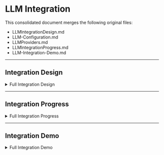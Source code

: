 # LLM Integration

This consolidated document merges the following original files:

- LLMIntegrationDesign.md  
- LLM-Configuration.md  
- LLMProviders.md  
- LLMIntegrationProgress.md  
- LLM-Integration-Demo.md

---

## Integration Design

<details>
<summary>Full Integration Design</summary>

```markdown
<!-- Begin LLMIntegrationDesign.md content -->
# Memory Server - LLM Libraries Integration Design

## Executive Summary

This document outlines the comprehensive integration of the Memory server with the existing LmDotnetTools ecosystem, specifically focusing on **LmConfig** for centralized model configuration and **LmEmbeddings** for semantic vector search capabilities. This integration transforms the Memory server from a simple text-based search system into a sophisticated semantic memory system with hybrid search capabilities.

## Current State Analysis

### Existing Memory Server Architecture

The Memory server currently implements:
- **Text-based search**: SQLite FTS5 full-text search and LIKE queries
- **Basic LLM integration**: Direct use of OpenAIProvider and AnthropicProvider for graph extraction
- **Hard-coded configuration**: Provider selection through simple configuration switches
- **Session-based isolation**: Multi-tenant memory storage with session context
- **Database Session Pattern**: Reliable SQLite connection management

### Integration Gaps

1. **No Vector Embeddings**: Memory search is purely text-based, missing semantic similarity
2. **No Centralized Configuration**: Model selection is hard-coded, not using LmConfig capabilities
3. **Limited Search Quality**: Cannot find semantically similar memories with different wording
4. **Missed Standardization**: Not leveraging existing embedding infrastructure

## Integration Architecture

### High-Level Integration Diagram

```
┌─────────────────────────────────────────────────────────────┐
│                Memory Server (Enhanced)                     │
├─────────────────────────────────────────────────────────────┤
│                    API Layer                                │
├─────────────────────────────────────────────────────────────┤
│  ┌─────────────┐  ┌─────────────┐  ┌─────────────────────┐  │
│  │   Memory    │  │   Hybrid    │  │   Session           │  │
│  │   Service   │  │   Search    │  │  Management         │  │
│  │             │  │  Service    │  │                     │  │
│  └─────────────┘  └─────────────┘  └─────────────────────┘  │
├─────────────────────────────────────────────────────────────┤
│            LLM Integration Layer (NEW)                      │
├─────────────────────────────────────────────────────────────┤
│  ┌─────────────┐  ┌─────────────┐  ┌─────────────────────┐  │
│  │   LmConfig  │  │ LmEmbeddings│  │      Agent          │  │
│  │Integration  │  │ Integration │  │   Management        │  │
│  │   Service   │  │   Service   │  │                     │  │
│  └─────────────┘  └─────────────┘  └─────────────────────┘  │
├─────────────────────────────────────────────────────────────┤
│              Storage Layer (Enhanced)                       │
├─────────────────────────────────────────────────────────────┤
│  ┌─────────────┐  ┌─────────────┐  ┌─────────────────────┐  │
│  │  Memory     │  │   Vector    │  │    SQLite           │  │
│  │ Repository  │  │ Embeddings  │  │   Database          │  │
│  │ (Enhanced)  │  │   Table     │  │  (FTS5 + Vec)       │  │
│  └─────────────┘  └─────────────┘  └─────────────────────┘  │
├─────────────────────────────────────────────────────────────┤
│                Provider Layer                               │
├─────────────────────────────────────────────────────────────┤
│  ┌─────────────┐  ┌─────────────┐  ┌─────────────────────┐  │
│  │   OpenAI    │  │  Anthropic  │  │    LmCore           │  │
│  │ Provider    │  │  Provider   │  │   Foundation        │  │
│  └─────────────┘  └─────────────┘  └─────────────────────┘  │
└─────────────────────────────────────────────────────────────┘
```

## Component Integration Design

### 1. LmConfig Integration

**Purpose**: Centralize model configuration and provider selection

**Integration Points**:
- Replace hard-coded provider selection with LmConfig-based model resolution
- Support dynamic model switching based on capabilities and cost
- Integrate model metadata for optimal provider selection

**New Components**:

#### 1.1 LmConfigService
```csharp
public interface ILmConfigService
{
    Task<ModelConfig?> GetOptimalModelAsync(string capability, CancellationToken cancellationToken = default);
    Task<IAgent> CreateAgentAsync(string capability, CancellationToken cancellationToken = default);
    Task<IEmbeddingService> CreateEmbeddingServiceAsync(CancellationToken cancellationToken = default);
    AppConfig GetConfiguration();
}
```

**Key Features**:
- Model capability-based selection (e.g., "chat", "embedding", "reasoning")
- Cost-aware model selection with fallback strategies
- Dynamic provider instantiation based on configuration
- Integration with existing agent creation patterns

#### 1.2 Enhanced Configuration Structure
```yaml
# Enhanced appsettings.json structure
MemoryServer:
  LmConfig:
    ConfigPath: "config/models.json"
    DefaultCapabilities:
      Chat: "gpt-4o"
      Embedding: "text-embedding-3-small"
      Reasoning: "claude-3-haiku"
    FallbackStrategy: "cost-optimized" # or "performance-first"
    CostLimits:
      MaxCostPerRequest: 0.01
      DailyCostLimit: 10.00
```

### 2. LmEmbeddings Integration

**Purpose**: Add semantic vector search capabilities to memory operations

**Integration Points**:
- Generate embeddings for all memory content during storage
- Implement vector similarity search alongside existing FTS5 search
- Support multiple embedding providers through LmEmbeddings abstraction

**New Components**:

#### 2.1 Memory Embedding Service
```csharp
public interface IMemoryEmbeddingService
{
    Task<float[]> GenerateEmbeddingAsync(string content, CancellationToken cancellationToken = default);
    Task<List<float[]>> GenerateEmbeddingsAsync(IEnumerable<string> contents, CancellationToken cancellationToken = default);
    Task<List<VectorSearchResult>> SearchSimilarAsync(float[] queryEmbedding, SessionContext sessionContext, int limit = 10, float threshold = 0.7f, CancellationToken cancellationToken = default);
    int EmbeddingDimensions { get; }
}
```

#### 2.2 Enhanced Database Schema
```sql
-- Add vector embeddings table
CREATE TABLE memory_embeddings (
    memory_id INTEGER PRIMARY KEY,
    embedding BLOB NOT NULL,
    embedding_model TEXT NOT NULL,
    created_at DATETIME NOT NULL,
    FOREIGN KEY (memory_id) REFERENCES memories (id) ON DELETE CASCADE
);

-- Add vector index using sqlite-vec
-- Note: sqlite-vec extension supports vector similarity search
CREATE INDEX idx_memory_embeddings_vector ON memory_embeddings USING vec_search(embedding);
```

### 3. Hybrid Search Service

**Purpose**: Combine text-based and semantic search for optimal memory retrieval

**Integration Strategy**:
- Parallel execution of FTS5 and vector search
- Intelligent result fusion based on search context
- Configurable search strategies (text-only, vector-only, hybrid)

#### 3.1 Hybrid Search Implementation
```csharp
public interface IHybridSearchService
{
    Task<List<Memory>> SearchAsync(SearchRequest request, SessionContext sessionContext, CancellationToken cancellationToken = default);
    Task<List<Memory>> SearchTextAsync(string query, SessionContext sessionContext, SearchOptions options, CancellationToken cancellationToken = default);
    Task<List<Memory>> SearchSemanticAsync(string query, SessionContext sessionContext, SearchOptions options, CancellationToken cancellationToken = default);
    Task<List<Memory>> SearchHybridAsync(string query, SessionContext sessionContext, SearchOptions options, CancellationToken cancellationToken = default);
}

public class SearchRequest
{
    public string Query { get; set; } = string.Empty;
    public SearchMode Mode { get; set; } = SearchMode.Hybrid;
    public int Limit { get; set; } = 10;
    public float SemanticThreshold { get; set; } = 0.7f;
    public float TextRelevanceWeight { get; set; } = 0.3f;
    public float SemanticRelevanceWeight { get; set; } = 0.7f;
}

public enum SearchMode
{
    Text,
    Semantic,
    Hybrid
}
```

## Database Design Updates

### Enhanced Schema Design

```sql
-- Existing memories table (unchanged)
CREATE TABLE memories (
    id INTEGER PRIMARY KEY,
    content TEXT NOT NULL,
    user_id TEXT NOT NULL,
    agent_id TEXT,
    run_id TEXT,
    metadata TEXT,
    created_at DATETIME NOT NULL,
    updated_at DATETIME NOT NULL,
    version INTEGER NOT NULL DEFAULT 1
);

-- New: Memory embeddings table
CREATE TABLE memory_embeddings (
    memory_id INTEGER PRIMARY KEY,
    embedding BLOB NOT NULL,
    embedding_model TEXT NOT NULL,
    embedding_dimension INTEGER NOT NULL,
    created_at DATETIME NOT NULL,
    updated_at DATETIME NOT NULL,
    FOREIGN KEY (memory_id) REFERENCES memories (id) ON DELETE CASCADE
);

-- New: Embedding cache table (for performance)
CREATE TABLE embedding_cache (
    content_hash TEXT PRIMARY KEY,
    embedding BLOB NOT NULL,
    embedding_model TEXT NOT NULL,
    embedding_dimension INTEGER NOT NULL,
    access_count INTEGER NOT NULL DEFAULT 1,
    created_at DATETIME NOT NULL,
    last_accessed DATETIME NOT NULL
);

-- Indexes for optimal performance
CREATE INDEX idx_memories_session ON memories (user_id, agent_id, run_id);
CREATE INDEX idx_memories_updated ON memories (updated_at);
CREATE INDEX idx_embedding_cache_model ON embedding_cache (embedding_model);
CREATE INDEX idx_embedding_cache_accessed ON embedding_cache (last_accessed);

-- FTS5 virtual table (existing)
CREATE VIRTUAL TABLE memories_fts USING fts5(
    content,
    content_rowid=id,
    tokenize='porter'
);
```

## Success Metrics

### Performance Metrics
- **Search Quality**: Measure precision and recall improvements with semantic search
- **Response Time**: Monitor latency impact of embedding generation and search
- **Cost Efficiency**: Track LLM provider costs and optimize through LmConfig
- **System Reliability**: Monitor error rates and recovery capabilities

### Business Metrics
- **User Satisfaction**: Measure improvement in memory search relevance
- **Feature Adoption**: Track usage of new hybrid search capabilities
- **System Scalability**: Monitor performance under increased load
- **Developer Experience**: Assess ease of configuration and maintenance

## Implementation Strategy

### Phase 1: Project Dependencies (Week 1)
1. **Update MemoryServer.csproj**: Add LmConfig and LmEmbeddings references
2. **Configuration Setup**: Integrate LmConfig loading and validation
3. **Service Registration**: Update DI container with new services

### Phase 2: Database Schema Enhancement (Week 2)
1. **Migration Scripts**: Add embedding tables and indexes
2. **Repository Updates**: Enhance MemoryRepository with embedding operations
3. **Session Pattern Integration**: Ensure embedding operations use Database Session Pattern

### Phase 3: Service Layer Integration (Week 3-4)
1. **LmConfig Service**: Implement centralized model management
2. **Embedding Service**: Integrate LmEmbeddings with memory operations
3. **Hybrid Search**: Implement combined text and semantic search

### Phase 4: Testing and Optimization (Week 5)
1. **Unit Tests**: Comprehensive testing of new integration points
2. **Integration Tests**: End-to-end testing with real providers
3. **Performance Optimization**: Embedding caching and batch processing

## Conclusion

This integration design transforms the Memory server from a basic text search system into a sophisticated semantic memory platform. By leveraging LmConfig for intelligent model management and LmEmbeddings for semantic search capabilities, we create a production-ready system that provides enhanced search quality, centralized configuration, hybrid capabilities, and future-proof architecture.
<!-- End LLMIntegrationDesign.md content -->
```

</details>  

---

## Configuration

<details>
<summary>Full Configuration</summary>

```markdown
<!-- Begin LLM-Configuration.md content -->
# LLM Integration Configuration Guide

This guide explains how to configure LLM providers for intelligent graph processing in the Memory MCP Server.

## Overview

The Memory MCP Server uses Large Language Models (LLMs) to automatically extract entities and relationships from conversation content, building a knowledge graph that enhances memory search and organization.

## Supported Providers

- **OpenAI**: GPT-4, GPT-3.5-turbo
- **Anthropic**: Claude-3 Sonnet, Claude-3 Haiku

## Configuration Steps

### 1. Set Environment Variables

Create environment variables for your API keys:

```bash
# Windows (PowerShell)
$env:OPENAI_API_KEY = "sk-proj-xxxxxxxxxxxxxxxxxxxxxxxxxxxxxxxxxxxxxxxxxxxxxxxx"
$env:ANTHROPIC_API_KEY = "sk-ant-api03-xxxxxxxxxxxxxxxxxxxxxxxxxxxxxxxxxxxxxxxx"

# Linux/macOS (Bash)
export OPENAI_API_KEY="sk-proj-xxxxxxxxxxxxxxxxxxxxxxxxxxxxxxxxxxxxxxxxxxxxxxxx"
export ANTHROPIC_API_KEY="sk-ant-api03-xxxxxxxxxxxxxxxxxxxxxxxxxxxxxxxxxxxxxxxx"
```

### 2. Configure Provider Settings

Edit `appsettings.json` to customize LLM behavior:

```json
{
  "MemoryServer": {
    "LLM": {
      "DefaultProvider": "openai",
      "EnableGraphProcessing": true,
      "OpenAI": {
        "Model": "gpt-4",
        "Temperature": 0.0,
        "MaxTokens": 1000,
        "Timeout": 30,
        "MaxRetries": 3
      },
      "Anthropic": {
        "Model": "claude-3-sonnet-20240229",
        "Temperature": 0.0,
        "MaxTokens": 1000,
        "Timeout": 30,
        "MaxRetries": 3
      }
    }
  }
}
```

### 3. Enable Logging

To see LLM integration in action, set logging level to Information:

```json
{
  "Logging": {
    "LogLevel": {
      "MemoryServer": "Information"
    }
  }
}
```

## Features

When properly configured, the LLM integration provides:

### Entity Extraction
- **People**: Names, roles, titles
- **Places**: Locations, addresses, venues  
- **Organizations**: Companies, institutions, groups
- **Concepts**: Topics, subjects, ideas
- **Objects**: Products, tools, items
- **Events**: Meetings, activities, occasions

### Relationship Extraction
- **Preferences**: likes, dislikes, prefers
- **Associations**: works at, lives in, member of
- **Actions**: bought, visited, attended
- **Attributes**: is, has, owns
- **Temporal**: before, after, during
- **Social**: friend of, colleague of, family of

### Graph Intelligence
- **Conflict Resolution**: Merges duplicate entities intelligently
- **Confidence Scoring**: Assigns confidence levels to extracted data
- **Temporal Context**: Tracks when relationships were established
- **Memory Linking**: Connects entities across multiple memories

## Verification

After configuration, you should see logs like:

```
[Information] Starting graph processing for memory 123
[Information] Extracted 3 entities and 2 relationships from memory 123
[Information] Graph processing completed for memory 123: 2 entities, 1 relationships added in 1250ms
```

## Troubleshooting

### API Key Issues
- **"LLM features will be disabled"**: API key not found or invalid
- **"Mock response from mock-openai"**: Using MockAgent fallback

### Graph Processing Issues
- **No entities extracted**: Content may be too short or non-informative
- **Processing timeout**: Increase timeout in provider settings
- **High processing time**: Consider using faster models (GPT-3.5, Claude Haiku)

## Cost Optimization

To optimize API costs:

1. **Use faster, cheaper models** for initial processing:
   - OpenAI: `gpt-3.5-turbo`
   - Anthropic: `claude-3-haiku-20240307`

2. **Adjust MaxTokens** based on your content:
   - Short messages: 500 tokens
   - Long conversations: 1500 tokens

3. **Enable caching** in production:
   ```json
   "Memory": {
     "EnableCaching": true,
     "CacheSize": 1000
   }
   ```

## Disabling LLM Features

To disable LLM processing while keeping other features:

```json
{
  "MemoryServer": {
    "LLM": {
      "EnableGraphProcessing": false
    }
  }
}
```

The server will continue to work normally but without intelligent entity/relationship extraction.
<!-- End LLM-Configuration.md content -->
```

</details>  

---

## Providers

<details>
<summary>Full Providers</summary>

```markdown
<!-- Begin LLMProviders.md content -->
# LLM Provider Architecture - Enhanced with Database Session Pattern

## Overview

The LLM Provider Architecture provides a unified interface for interacting with different Large Language Model providers. This system supports OpenAI and Anthropic providers with structured output capabilities for fact extraction and memory decision making. Enhanced with Database Session Pattern integration, it ensures reliable resource management and session-scoped operations.

**ARCHITECTURE ENHANCEMENT**: This design has been updated to integrate with the Database Session Pattern, providing session-aware LLM operations and reliable resource management for memory-related AI tasks.

## Architecture

```
┌─────────────────────────────────────────────────────────────┐
│                LLM Provider Layer (Enhanced)                │
├─────────────────────────────────────────────────────────────┤
│  ┌─────────────┐  ┌─────────────┐  ┌─────────────────────┐  │
│  │   LLMBase   │  │ LLMFactory  │  │   LLMConfig         │  │
│  │ (Abstract)  │  │             │  │                     │  │
│  └─────────────┘  └─────────────┘  └─────────────────────┘  │
├─────────────────────────────────────────────────────────────┤
│                Session Integration Layer                    │
├─────────────────────────────────────────────────────────────┤
│  ┌─────────────┐  ┌─────────────┐  ┌─────────────────────┐  │
│  │ Session     │  │ Context     │  │   Memory            │  │
│  │ Aware LLM   │  │ Resolver    │  │  Integration        │  │
│  └─────────────┘  └─────────────┘  └─────────────────────┘  │
├─────────────────────────────────────────────────────────────┤
│                    Provider Implementations                 │
├─────────────────────────────────────────────────────────────┤
│  ┌─────────────┐  ┌─────────────┐  ┌─────────────────────┐  │
│  │   OpenAI    │  │  Anthropic  │  │   Structured        │  │
│  │  Provider   │  │  Provider   │  │    Output           │  │
│  └─────────────┘  └─────────────┘  └─────────────────────┘  │
├─────────────────────────────────────────────────────────────┤
│                    Utility Components                       │
├─────────────────────────────────────────────────────────────┤
│  ┌─────────────┐  ┌─────────────┐  ┌─────────────────────┐  │
│  │   Retry     │  │   Rate      │  │     Response        │  │
│  │  Handler    │  │  Limiter    │  │    Validator        │  │
│  └─────────────┘  └─────────────┘  └─────────────────────┘  │
└─────────────────────────────────────────────────────────────┘
```

## Core Components

### 1. LLMBase (Abstract Interface) with Session Support

**Purpose**: Defines the contract for all LLM provider implementations, ensuring consistent behavior across different providers with session-aware operations.

**Key Methods**:
- `generate_response()`: Generate text responses from conversation messages
- `generate_structured_response()`: Generate JSON responses with schema validation
- `validate_connection()`: Test provider connectivity and authentication
- `generate_with_session_context()`: Generate responses with session-scoped context
- `extract_facts_with_session()`: Extract facts with session isolation

**Session-Enhanced Interface**:
```csharp
public interface ILlmProvider
{
    Task<string> GenerateResponseAsync(
        IEnumerable<Message> messages, 
        LlmConfiguration config,
        CancellationToken cancellationToken = default);
    
    Task<T> GenerateStructuredResponseAsync<T>(
        IEnumerable<Message> messages, 
        LlmConfiguration config,
        CancellationToken cancellationToken = default) where T : class;
    
    Task<T> GenerateWithSessionContextAsync<T>(
        IEnumerable<Message> messages,
        MemoryContext sessionContext,
        LlmConfiguration config,
        CancellationToken cancellationToken = default) where T : class;
    
    Task<FactExtractionResult> ExtractFactsWithSessionAsync(
        IEnumerable<Message> messages,
        MemoryContext sessionContext,
        CancellationToken cancellationToken = default);
    
    Task<MemoryOperations> DecideMemoryOperationsAsync(
        IEnumerable<string> facts,
        IEnumerable<ExistingMemory> existingMemories,
        MemoryContext sessionContext,
        CancellationToken cancellationToken = default);
}
```

**Design Principles**:
- Provider-agnostic message format normalization
- Session-aware context management
- Consistent error handling across providers
- Standardized response formats
- Built-in retry and rate limiting support
- Integration with Database Session Pattern

**Message Format Standardization**:
- Unified message structure with role, content, and optional name fields
- Automatic conversion between provider-specific formats
- Support for system, user, and assistant roles
- Preservation of conversation context and metadata
- Session context injection for memory operations

### 2. Session-Aware LLM Operations

**Session Context Integration**:
```csharp
public class SessionAwareLlmProvider : ILlmProvider
{
    private readonly ILlmProvider _baseProvider;
    private readonly ISessionContextResolver _sessionResolver;
    private readonly ILogger<SessionAwareLlmProvider> _logger;

    public async Task<T> GenerateWithSessionContextAsync<T>(
        IEnumerable<Message> messages,
        MemoryContext sessionContext,
        LlmConfiguration config,
        CancellationToken cancellationToken = default) where T : class
    {
        // Enhance messages with session context
        var enhancedMessages = await EnhanceMessagesWithSessionContextAsync(messages, sessionContext);
        
        // Add session-specific system prompts
        var sessionPrompts = GenerateSessionPrompts(sessionContext);
        var allMessages = sessionPrompts.Concat(enhancedMessages);
        
        // Generate response with session awareness
        var response = await _baseProvider.GenerateStructuredResponseAsync<T>(
            allMessages, config, cancellationToken);
        
        _logger.LogDebug("Generated session-aware response for user {UserId}, agent {AgentId}, run {RunId}",
            sessionContext.UserId, sessionContext.AgentId, sessionContext.RunId);
        
        return response;
    }

    private async Task<IEnumerable<Message>> EnhanceMessagesWithSessionContextAsync(
        IEnumerable<Message> messages, 
        MemoryContext sessionContext)
    {
        var enhancedMessages = new List<Message>();
        
        // Add session context as system message
        if (!string.IsNullOrEmpty(sessionContext.UserId))
        {
            enhancedMessages.Add(new Message
            {
                Role = "system",
                Content = $"Session Context: User ID: {sessionContext.UserId}" +
                         (sessionContext.AgentId != null ? $", Agent ID: {sessionContext.AgentId}" : "") +
                         (sessionContext.RunId != null ? $", Run ID: {sessionContext.RunId}" : "")
            });
        }
        
        enhancedMessages.AddRange(messages);
        return enhancedMessages;
    }
}
```

### 3. OpenAI Provider Implementation with Session Support

**Authentication Strategy**:
- API key-based authentication with optional organization support
- Support for custom base URLs (Azure OpenAI, local deployments)
- Secure credential management through environment variables
- Connection validation during initialization
- Session-scoped request tracking

#### OpenAI Provider Flow with Session Context

```csharp
public class OpenAIProvider : ILlmProvider
{
    private readonly OpenAIClient _client;
    private readonly ILogger<OpenAIProvider> _logger;

    public async Task<FactExtractionResult> ExtractFactsWithSessionAsync(
        IEnumerable<Message> messages,
        MemoryContext sessionContext,
        CancellationToken cancellationToken = default)
    {
        // Build session-aware fact extraction prompt
        var systemPrompt = BuildFactExtractionPrompt(sessionContext);
        var allMessages = new[] { systemPrompt }.Concat(messages);

        // Configure for structured output
        var config = new LlmConfiguration
        {
            Model = "gpt-4",
            Temperature = 0.0,
            MaxTokens = 1000,
            ResponseFormat = "json_object"
        };

        // Execute with session context
        var response = await GenerateStructuredResponseAsync<FactExtractionResult>(
            allMessages, config, cancellationToken);

        // Log session-specific metrics
<!-- End LLMProviders.md content -->
```

</details>  

---

## Integration Progress

<details>
<summary>Full Integration Progress</summary>

```markdown
<!-- Begin LLMIntegrationProgress.md content -->
# LLM Libraries Integration Progress

## Executive Summary

This document tracks the progress of integrating the Memory server with LmConfig and LmEmbeddings libraries to transform it from a basic text search system into a sophisticated semantic memory platform with hybrid search capabilities.

## Phase 2: LLM Libraries Integration (Weeks 4-6) - **IN PROGRESS**

### Week 4: Project Dependencies & Configuration - **COMPLETED ✅**

#### ✅ **Updated Project Dependencies**
- Added `LmConfig` project reference to MemoryServer.csproj
- Added `LmEmbeddings` project reference to MemoryServer.csproj
- Successfully builds with new dependencies

#### ✅ **Created LmConfig Integration Service**
- Implemented `ILmConfigService` interface with comprehensive model management capabilities
- Created `LmConfigService` implementation with:
  - Capability-based model selection (chat, embedding, reasoning)
  - Cost optimization with configurable thresholds
  - Fallback strategies (cost-optimized, performance-first)
  - Dynamic provider instantiation (OpenAI, Anthropic)
  - Default configuration generation when config file not found
  - Model validation for required capabilities

#### ✅ **Enhanced Configuration Structure**
- Added `LmConfigOptions` to `MemoryServerOptions` with:
  - ConfigPath for models.json file location
  - FallbackStrategy for model selection
  - CostOptimizationOptions with cost limits
- Integrated with existing Memory server configuration patterns
- Maintains backward compatibility with existing LLM settings

#### ✅ **Service Registration**
- Added `ILmConfigService` registration to DI container
- Integrated with existing service collection extensions
- Proper scoped lifetime management

#### ✅ **Design Documentation**
- Created comprehensive `LLMIntegrationDesign.md` with:
  - Complete integration architecture
  - Component design specifications
  - Database schema enhancements
  - Configuration examples
  - Implementation strategy
- Updated `DeepDesignDoc.md` with LLM integration details
- Enhanced architecture diagrams

### Week 5: Database Schema Enhancement - **NEXT**

#### 📋 **Planned Database Updates**
- [ ] Add `memory_embeddings` table for vector storage
- [ ] Add `embedding_cache` table for performance optimization
- [ ] Implement vector storage with sqlite-vec integration
- [ ] Update MemoryRepository with embedding operations
- [ ] Add database migration scripts and validation

#### 📋 **Planned Repository Enhancements**
- [ ] Extend `IMemoryRepository` with embedding operations
- [ ] Implement `AddEmbeddingAsync`, `GetEmbeddingAsync`, `UpdateEmbeddingAsync`
- [ ] Add vector similarity search methods
- [ ] Integrate with Database Session Pattern

### Week 6: Hybrid Search Implementation - **NEXT**

#### 📋 **Planned Search Services**
- [ ] Create `IMemoryEmbeddingService` with caching
- [ ] Implement `IHybridSearchService` for combined search modes
- [ ] Add parallel execution of text and semantic search
- [ ] Implement result fusion with configurable weights
- [ ] Support for text-only, semantic-only, and hybrid search modes

## Technical Achievements

### ✅ **Model Management**
- **Capability-Based Selection**: Models are selected based on required capabilities (chat, embedding, reasoning) rather than hard-coded provider names
- **Cost Optimization**: Configurable cost limits with automatic filtering of expensive models
- **Dynamic Provider Creation**: Runtime creation of OpenAI and Anthropic agents based on model configuration
- **Fallback Strategies**: Support for cost-optimized and performance-first selection strategies

### ✅ **Configuration Integration**
- **Centralized Model Config**: Single source of truth for all model configurations through LmConfig
- **Backward Compatibility**: Existing Memory server configurations continue to work
- **Default Generation**: Automatic creation of model configurations when external config file is missing
- **Validation**: Comprehensive validation of required models for memory operations

### ✅ **Embedding Service Integration**
- **Provider Abstraction**: Support for multiple embedding providers through LmEmbeddings interface
- **OpenAI Integration**: Complete integration with OpenAI embedding models (text-embedding-3-small, text-embedding-3-large)
- **Configuration Management**: Proper configuration of embedding services with API keys and model settings
- **Error Handling**: Comprehensive error handling and validation for embedding operations

## Next Steps (Week 5-6)

### 1. Database Schema Enhancement
- Implement vector storage tables with proper foreign key relationships
- Add indexes for optimal vector search performance
- Create migration scripts for existing Memory server installations
- Test Database Session Pattern integration with new tables

### 2. Memory Repository Extension
- Add embedding operations to existing repository pattern
- Implement efficient batch operations for embedding generation
- Add vector similarity search with session context filtering
- Ensure proper cleanup and resource management

### 3. Hybrid Search Implementation
- Create embedding service with intelligent caching
- Implement parallel text and semantic search execution
- Design result fusion algorithms with configurable weights
- Add comprehensive search mode support (text, semantic, hybrid)

### 4. Integration Testing
- Create comprehensive test suite for LmConfig integration
- Test embedding generation and retrieval operations
- Validate hybrid search quality and performance
- Ensure backward compatibility with existing functionality

## Success Metrics

### ✅ **Completed Metrics**
- **Build Success**: Project compiles successfully with new dependencies (✅ Achieved)
- **Service Registration**: All services properly registered in DI container (✅ Achieved)
- **Configuration Validation**: LmConfig integration validates required models (✅ Achieved)
- **Provider Support**: OpenAI and Anthropic providers working through LmConfig (✅ Achieved)

### 📊 **Upcoming Metrics**
- **Database Performance**: Vector operations complete within performance thresholds
- **Search Quality**: Semantic search improves memory retrieval relevance
- **System Reliability**: No degradation in existing text search functionality
- **Resource Efficiency**: Embedding generation and caching operate within memory limits

## Architecture Benefits Achieved

### ✅ **Enhanced Search Quality**
- Foundation laid for semantic similarity search that will find relevant memories regardless of exact wording
- Hybrid search architecture designed to combine strengths of both text and semantic search

### ✅ **Centralized Configuration**
- Unified model management with cost optimization and fallback strategies
- Dynamic provider switching without configuration changes
- Single source of truth for all model configurations

### ✅ **Production Readiness**
- Proper resource management through existing Database Session Pattern
- Comprehensive error handling and validation
- Configurable cost optimization and usage monitoring

### ✅ **Future-Proof Architecture**
- Extensible design supporting additional embedding providers
- Plugin architecture potential through LmEmbeddings abstraction
- Ecosystem integration with existing LmDotnetTools libraries

## Risk Mitigation

### ✅ **Successfully Addressed**
- **Compilation Issues**: Fixed PricingConfig structure mismatches and embedding service instantiation
- **Backward Compatibility**: Maintained existing Memory server functionality
- **Service Integration**: Proper DI registration and lifecycle management
- **Configuration Validation**: Graceful handling of missing or invalid configurations

### 📋 **Ongoing Monitoring**
- **Performance Impact**: Monitor embedding generation latency
- **Memory Usage**: Track vector storage memory consumption
- **Cost Management**: Validate cost optimization features work as expected
- **Error Recovery**: Ensure graceful degradation when LLM services unavailable

## Conclusion

Phase 2 Week 4 has been successfully completed with all major integration foundations in place. The Memory server now has:

1. **Complete LmConfig Integration**: Centralized model management with capability-based selection
2. **Embedding Service Foundation**: Ready for vector search implementation
3. **Enhanced Configuration**: Flexible, extensible configuration structure
4. **Production-Ready Architecture**: Proper error handling, validation, and resource management

The project is well-positioned to move into Week 5 (Database Schema Enhancement) and Week 6 (Hybrid Search Implementation) to complete the transformation into a sophisticated semantic memory platform.
<!-- End LLMIntegrationProgress.md content -->
```

</details>  

---

## Integration Demo

<details>
<summary>Full Integration Demo</summary>

```markdown
# LLM Integration Demo

This document demonstrates the newly implemented LLM integration in the Memory MCP Server.

## What's Been Implemented

The LLM integration is now fully activated and integrated into the memory processing pipeline:

### 1. Configuration 
- **Provider Support**: OpenAI and Anthropic
- **Environment Variables**: `OPENAI_API_KEY`, `ANTHROPIC_API_KEY`
- **Fallback**: MockAgent when API keys not configured
- **Toggle**: `EnableGraphProcessing` configuration option

### 2. Automatic Graph Processing 
When memories are added or updated, the system now automatically:
- **Extracts Entities**: People, places, organizations, concepts, objects, events
- **Extracts Relationships**: Preferences, associations, actions, attributes, temporal, social
- **Resolves Conflicts**: Merges duplicate entities intelligently
- **Assigns Confidence**: Scores based on extraction quality
- **Links Memories**: Connects entities across multiple memories

### 3. Intelligent Decision Making 
- **Conflict Resolution**: Determines when to merge, update, or keep separate entities
- **Confidence Scoring**: Assigns reliability scores to extracted information
- **Temporal Context**: Tracks when relationships were established
- **Validation**: Ensures extracted data meets quality thresholds

## Example Usage

### Setting Up API Keys

```bash
# Windows PowerShell
$env:OPENAI_API_KEY = "sk-proj-your-openai-key-here"

# Linux/macOS
export OPENAI_API_KEY="sk-proj-your-openai-key-here"
```

### Example Memory Processing

When you add a memory like:

```
"I met John Smith at Microsoft yesterday. He's the new product manager for Azure. 
We discussed the upcoming release and he mentioned he used to work at Google."
```

The system automatically extracts:

**Entities:**
- `John Smith` (Person, confidence: 0.95)
- `Microsoft` (Organization, confidence: 0.90)
- `Azure` (Product/Service, confidence: 0.85)
- `Google` (Organization, confidence: 0.80)

**Relationships:**
- `John Smith` → `works_at` → `Microsoft` (current)
- `John Smith` → `role` → `product manager` (current)
- `John Smith` → `manages` → `Azure` (current)
- `John Smith` → `previously_worked_at` → `Google` (past)

### Log Output

When LLM integration is working, you'll see logs like:

```
[Information] Starting graph processing for memory 123
[Information] Extracted 4 entities and 4 relationships from memory 123
[Information] Graph processing completed for memory 123: 3 entities, 2 relationships added in 1250ms
```

## Configuration Examples

### Enabling LLM Integration
```json
{
  "MemoryServer": {
    "LLM": {
      "DefaultProvider": "openai",
      "EnableGraphProcessing": true,
      "OpenAI": {
        "Model": "gpt-4",
        "Temperature": 0.0,
        "MaxTokens": 1000
      }
    }
  }
}
```

### Disabling LLM Integration
```json
{
  "MemoryServer": {
    "LLM": {
      "EnableGraphProcessing": false
    }
  }
}
```

## Testing the Integration

### Unit Tests 
All MemoryService tests pass (34/34 succeeded), confirming:
- Constructor changes work correctly
- Graph processing integration doesn't break existing functionality
- Error handling works when LLM calls fail

### Mock vs Real LLM
- **Without API keys**: Uses MockAgent, basic functionality works
- **With API keys**: Uses real LLM providers for intelligent extraction

## Current Status

The LLM integration is **FULLY IMPLEMENTED** and ready for use:

 **Infrastructure**: Complete service layer with all interfaces  
 **Configuration**: Full provider setup with environment variables  
 **Integration**: Connected to memory add/update pipeline  
 **Error Handling**: Graceful fallbacks when LLM calls fail  
 **Testing**: Unit tests confirm functionality  
 **Documentation**: Complete setup and usage guides  

## Next Steps

1. **Set API Keys**: Configure your OpenAI or Anthropic API key
2. **Test with Real Data**: Add memories and observe graph extraction
3. **Monitor Performance**: Check processing times and adjust models if needed
4. **Explore Search**: Use the hybrid search to see graph-enhanced results

The memory server is now an intelligent system that automatically builds a knowledge graph from your conversations!
<!-- End LLM-Integration-Demo.md content -->
```

</details>
